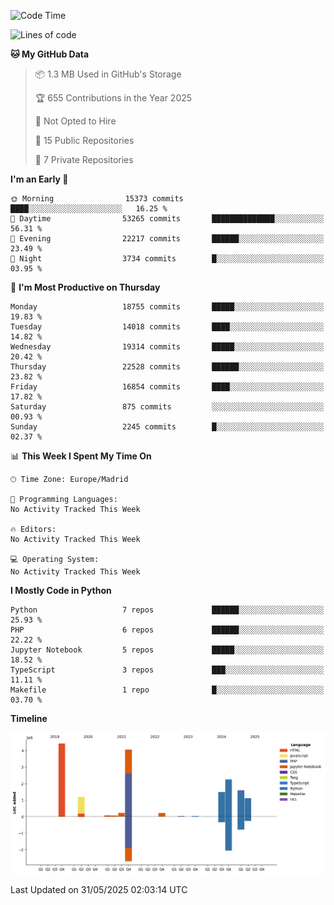 <!--START_SECTION:waka-->
![Code Time](http://img.shields.io/badge/Code%20Time-839%20hrs%2038%20mins-blue)

![Lines of code](https://img.shields.io/badge/From%20Hello%20World%20I%27ve%20Written-16.8%20million%20lines%20of%20code-blue)

**🐱 My GitHub Data** 

> 📦 1.3 MB Used in GitHub's Storage 
 > 
> 🏆 655 Contributions in the Year 2025
 > 
> 🚫 Not Opted to Hire
 > 
> 📜 15 Public Repositories 
 > 
> 🔑 7 Private Repositories 
 > 
**I'm an Early 🐤** 

```text
🌞 Morning                15373 commits       ████░░░░░░░░░░░░░░░░░░░░░   16.25 % 
🌆 Daytime                53265 commits       ██████████████░░░░░░░░░░░   56.31 % 
🌃 Evening                22217 commits       ██████░░░░░░░░░░░░░░░░░░░   23.49 % 
🌙 Night                  3734 commits        █░░░░░░░░░░░░░░░░░░░░░░░░   03.95 % 
```
📅 **I'm Most Productive on Thursday** 

```text
Monday                   18755 commits       █████░░░░░░░░░░░░░░░░░░░░   19.83 % 
Tuesday                  14018 commits       ████░░░░░░░░░░░░░░░░░░░░░   14.82 % 
Wednesday                19314 commits       █████░░░░░░░░░░░░░░░░░░░░   20.42 % 
Thursday                 22528 commits       ██████░░░░░░░░░░░░░░░░░░░   23.82 % 
Friday                   16854 commits       ████░░░░░░░░░░░░░░░░░░░░░   17.82 % 
Saturday                 875 commits         ░░░░░░░░░░░░░░░░░░░░░░░░░   00.93 % 
Sunday                   2245 commits        █░░░░░░░░░░░░░░░░░░░░░░░░   02.37 % 
```


📊 **This Week I Spent My Time On** 

```text
🕑︎ Time Zone: Europe/Madrid

💬 Programming Languages: 
No Activity Tracked This Week

🔥 Editors: 
No Activity Tracked This Week

💻 Operating System: 
No Activity Tracked This Week
```

**I Mostly Code in Python** 

```text
Python                   7 repos             ██████░░░░░░░░░░░░░░░░░░░   25.93 % 
PHP                      6 repos             ██████░░░░░░░░░░░░░░░░░░░   22.22 % 
Jupyter Notebook         5 repos             █████░░░░░░░░░░░░░░░░░░░░   18.52 % 
TypeScript               3 repos             ███░░░░░░░░░░░░░░░░░░░░░░   11.11 % 
Makefile                 1 repo              █░░░░░░░░░░░░░░░░░░░░░░░░   03.70 % 
```



**Timeline**

![Lines of Code chart](https://raw.githubusercontent.com/danisoronellas/danisoronellas/main/assets/bar_graph.png)


 Last Updated on 31/05/2025 02:03:14 UTC
<!--END_SECTION:waka-->
